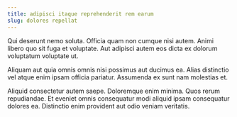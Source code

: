 ```yaml
---
title: adipisci itaque reprehenderit rem earum
slug: dolores repellat
---
```


Qui deserunt nemo soluta. Officia quam non cumque nisi autem. Animi libero quo sit fuga et voluptate. Aut adipisci autem eos dicta ex dolorum voluptatum voluptate ut.

Aliquam aut quia omnis omnis nisi possimus aut ducimus ea. Alias distinctio vel atque enim ipsam officia pariatur. Assumenda ex sunt nam molestias et.

Aliquid consectetur autem saepe. Doloremque enim minima. Quos rerum repudiandae. Et eveniet omnis consequatur modi aliquid ipsam consequatur dolores ea. Distinctio enim provident aut odio veniam veritatis.
